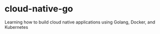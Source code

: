 # cloud-native-go
Learning how to build cloud native applications using Golang, Docker, and Kubernetes
